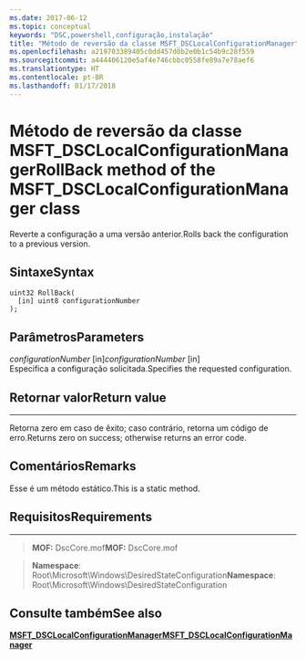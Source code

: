 ```yaml
---
ms.date: 2017-06-12
ms.topic: conceptual
keywords: "DSC,powershell,configuração,instalação"
title: "Método de reversão da classe MSFT_DSCLocalConfigurationManager"
ms.openlocfilehash: a219703389405c0dd457d0b2e0b1c54b9c28f559
ms.sourcegitcommit: a444406120e5af4e746cbbc0558fe89a7e78aef6
ms.translationtype: HT
ms.contentlocale: pt-BR
ms.lasthandoff: 01/17/2018
---
```

# <a name="rollback-method-of-the-msftdsclocalconfigurationmanager-class"></a><span data-ttu-id="dfeb7-103">Método de reversão da classe MSFT_DSCLocalConfigurationManager</span><span class="sxs-lookup"><span data-stu-id="dfeb7-103">RollBack method of the MSFT_DSCLocalConfigurationManager class</span></span>

<span data-ttu-id="dfeb7-104">Reverte a configuração a uma versão anterior.</span><span class="sxs-lookup"><span data-stu-id="dfeb7-104">Rolls back the configuration to a previous version.</span></span>

<a name="syntax"></a><span data-ttu-id="dfeb7-105">Sintaxe</span><span class="sxs-lookup"><span data-stu-id="dfeb7-105">Syntax</span></span>
------

```mof
uint32 RollBack(
  [in] uint8 configurationNumber
);
```

<a name="parameters"></a><span data-ttu-id="dfeb7-106">Parâmetros</span><span class="sxs-lookup"><span data-stu-id="dfeb7-106">Parameters</span></span>
----------

<span data-ttu-id="dfeb7-107">*configurationNumber* \[in\]</span><span class="sxs-lookup"><span data-stu-id="dfeb7-107">*configurationNumber* \[in\]</span></span>  
<span data-ttu-id="dfeb7-108">Especifica a configuração solicitada.</span><span class="sxs-lookup"><span data-stu-id="dfeb7-108">Specifies the requested configuration.</span></span> 

## <a name="return-value"></a><span data-ttu-id="dfeb7-109">Retornar valor</span><span class="sxs-lookup"><span data-stu-id="dfeb7-109">Return value</span></span>
------------

<span data-ttu-id="dfeb7-110">Retorna zero em caso de êxito; caso contrário, retorna um código de erro.</span><span class="sxs-lookup"><span data-stu-id="dfeb7-110">Returns zero on success; otherwise returns an error code.</span></span>

## <a name="remarks"></a><span data-ttu-id="dfeb7-111">Comentários</span><span class="sxs-lookup"><span data-stu-id="dfeb7-111">Remarks</span></span>

<span data-ttu-id="dfeb7-112">Esse é um método estático.</span><span class="sxs-lookup"><span data-stu-id="dfeb7-112">This is a static method.</span></span>

## <a name="requirements"></a><span data-ttu-id="dfeb7-113">Requisitos</span><span class="sxs-lookup"><span data-stu-id="dfeb7-113">Requirements</span></span>
------------
><span data-ttu-id="dfeb7-114">**MOF:** DscCore.mof</span><span class="sxs-lookup"><span data-stu-id="dfeb7-114">**MOF:** DscCore.mof</span></span>

><span data-ttu-id="dfeb7-115">**Namespace**: Root\Microsoft\Windows\DesiredStateConfiguration</span><span class="sxs-lookup"><span data-stu-id="dfeb7-115">**Namespace**: Root\Microsoft\Windows\DesiredStateConfiguration</span></span>


## <a name="see-also"></a><span data-ttu-id="dfeb7-116">Consulte também</span><span class="sxs-lookup"><span data-stu-id="dfeb7-116">See also</span></span>


[<span data-ttu-id="dfeb7-117">**MSFT_DSCLocalConfigurationManager**</span><span class="sxs-lookup"><span data-stu-id="dfeb7-117">**MSFT_DSCLocalConfigurationManager**</span></span>](msft-dsclocalconfigurationmanager.md)


 

 



